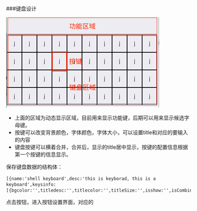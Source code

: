 ###键盘设计

![](keyboard.png)

* 上面的区域为动态显示区域，目前用来显示功能键，后期可以用来显示候选字母键。
* 按键可以改变背景颜色，字体颜色，字体大小，可以设置title和对应的要输入的内容
* 键盘按键可以横着合并，合并后，显示的title居中显示，按键的配置信息根据第一个按键的信息显示。

保存键盘数据的结构体：

```
[{name:'shell keyboard',desc:'this is keyborad, this is a keyboard',keysinfo:[{bgcolor:'',titledesc:'',titlecolor:'',titleSize:'',isshow:'',isCombine:''}]}]

```

点击按钮，进入按钮设置界面，对应的